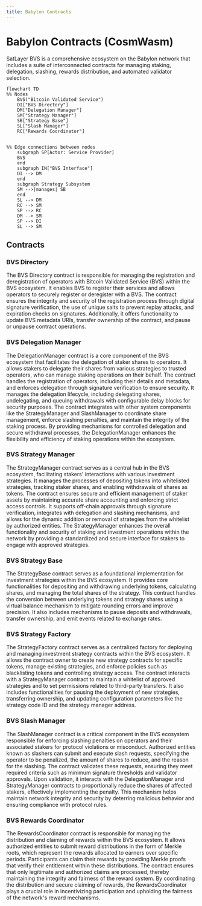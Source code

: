 ```yaml
---
title: Babylon Contracts
---
```


# Babylon Contracts (CosmWasm)

SatLayer BVS is a comprehensive ecosystem on the Babylon network
that includes a suite of interconnected contracts for managing staking,
delegation, slashing, rewards distribution, and automated validator selection.

```mermaid
flowchart TD
%% Nodes
    BVS("Bitcoin Validated Service")
    DI["BVS Directory"]
    DM["Delegation Manager"]
    SM["Strategy Manager"]
    SB["Strategy Base"]
    SL["Slash Manager"]
    RC["Rewards Coordinator"]


%% Edge connections between nodes
    subgraph SP[Actor: Service Provider]
    BVS
    end
    subgraph IN["BVS Interface"]
    DI --> DM
    end
    subgraph Strategy Subsystem
    SM -->|manages| SB
    end
    SL --> DM
    RC --> SM
    SP --> RC
    DM --> SM
    SP --> DI
    SL --> SM
```

## Contracts

### BVS Directory

The BVS Directory contract is responsible
for managing the registration and deregistration of operators with Bitcoin Validated Service
(BVS) within the BVS ecosystem.
It enables BVS to register their services and allows operators to securely register or deregister with a BVS.
The contract ensures the integrity and security of the registration process through digital signature verification,
the use of unique salts to prevent replay attacks, and expiration checks on signatures.
Additionally, it offers functionality to update BVS metadata URIs,
transfer ownership of the contract, and pause or unpause contract operations.

### BVS Delegation Manager

The DelegationManager contract is a core component of the BVS ecosystem
that facilitates the delegation of staker shares to operators.
It allows stakers to delegate their shares from various strategies to trusted operators,
who can manage staking operations on their behalf.
The contract handles the registration of operators, including their details and metadata,
and enforces delegation through signature verification to ensure security.
It manages the delegation lifecycle, including delegating shares, undelegating,
and queuing withdrawals with configurable delay blocks for security purposes.
The contract integrates with other system components like the StrategyManager and SlashManager
to coordinate share management,
enforce slashing penalties, and maintain the integrity of the staking process.
By providing mechanisms for controlled delegation and secure withdrawal processes,
the DelegationManager enhances the flexibility and efficiency of staking operations within the ecosystem.

### BVS Strategy Manager

The StrategyManager contract serves as a central hub in the BVS ecosystem,
facilitating stakers' interactions with various investment strategies.
It manages the processes of depositing tokens into whitelisted strategies,
tracking staker shares, and enabling withdrawals of shares as tokens.
The contract ensures secure and efficient management of staker assets
by maintaining accurate share accounting and enforcing strict access controls.
It supports off-chain approvals through signature verification, integrates with delegation and slashing mechanisms,
and allows for the dynamic addition or removal of strategies from the whitelist by authorized entities.
The StrategyManager enhances the overall functionality and security of staking and investment operations within the network
by providing a standardized and secure interface for stakers to engage with approved strategies.

### BVS Strategy Base

The StrategyBase contract serves as a foundational implementation for investment strategies within the BVS ecosystem.
It provides core functionalities for depositing and withdrawing underlying tokens,
calculating shares, and managing the total shares of the strategy.
This contract handles the conversion between underlying tokens and strategy shares
using a virtual balance mechanism to mitigate rounding errors and improve precision.
It also includes mechanisms to pause deposits and withdrawals,
transfer ownership, and emit events related to exchange rates.

### BVS Strategy Factory

The StrategyFactory contract serves as a centralized factory
for deploying and managing investment strategy contracts within the BVS ecosystem.
It allows the contract owner to create new strategy contracts for specific tokens,
manage existing strategies, and enforce policies such as blacklisting tokens and controlling strategy access.
The contract interacts with a StrategyManager contract to maintain a whitelist of approved strategies
and to set permissions related to third-party transfers.
It also includes functionalities for pausing the deployment of new strategies, transferring ownership,
and updating configuration parameters like the strategy code ID and the strategy manager address.

### BVS Slash Manager

The SlashManager contract is a critical component in the BVS ecosystem
responsible for enforcing slashing penalties on operators and their associated stakers for protocol violations or misconduct.
Authorized entities known as slashers can submit and execute slash requests,
specifying the operator to be penalized, the amount of shares to reduce, and the reason for the slashing.
The contract validates these requests,
ensuring they meet required criteria such as minimum signature thresholds and validator approvals.
Upon validation,
it interacts with the DelegationManager and StrategyManager contracts
to proportionally reduce the shares of affected stakers,
effectively implementing the penalty.
This mechanism helps
maintain network integrity and security
by deterring malicious behavior and ensuring compliance with protocol rules.

### BVS Rewards Coordinator

The RewardsCoordinator contract is responsible for managing the distribution
and claiming of rewards within the BVS ecosystem.
It allows authorized entities to submit reward distributions in the form of Merkle roots,
which represent the rewards allocated to earners over specific periods.
Participants can claim their rewards
by providing Merkle proofs that verify their entitlement within these distributions.
The contract ensures that only legitimate and authorized claims are processed,
thereby maintaining the integrity and fairness of the reward system.
By coordinating the distribution and secure claiming of rewards,
the RewardsCoordinator plays a crucial role in incentivizing participation
and upholding the fairness of the network's reward mechanisms.
